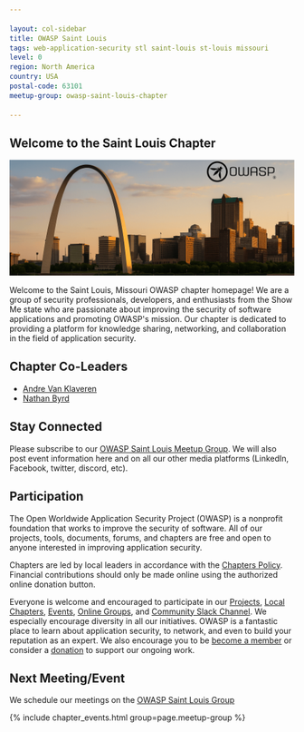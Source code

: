 ```yaml
---

layout: col-sidebar
title: OWASP Saint Louis
tags: web-application-security stl saint-louis st-louis missouri
level: 0
region: North America
country: USA
postal-code: 63101
meetup-group: owasp-saint-louis-chapter

---
```


## Welcome to the Saint Louis Chapter

![OWASP STL](assets/images/st_louis_banner.png)

Welcome to the Saint Louis, Missouri OWASP chapter homepage! We are a group of security professionals, developers, and enthusiasts from the Show Me state who are passionate about improving the security of software applications and promoting OWASP's mission. Our chapter is dedicated to providing a platform for knowledge sharing, networking, and collaboration in the field of application security.

## Chapter Co-Leaders

- [Andre Van Klaveren](https://www.linkedin.com/in/andrevanklaveren/)
- [Nathan Byrd](https://www.linkedin.com/in/nathanielbyrd/)

## Stay Connected

Please subscribe to our [OWASP Saint Louis Meetup Group](https://www.meetup.com/owasp-saint-louis-chapter/). We will also post event information here and on all our other media platforms (LinkedIn, Facebook, twitter, discord, etc).



## Participation
The Open Worldwide Application Security Project (OWASP) is a nonprofit foundation that works to improve the security of software. All of our projects, tools, documents, forums, and chapters are free and open to anyone interested in improving application security.

Chapters are led by local leaders in accordance with the [Chapters Policy](/www-policy/operational/chapters). Financial contributions should only be made online using the authorized online donation button.

Everyone is welcome and encouraged to participate in our [Projects](/projects/), [Local Chapters](/chapters/), [Events](/events/), [Online Groups](https://groups.google.com/a/owasp.com/), and [Community Slack Channel](https://owasp.slack.com/). We especially encourage diversity in all our initiatives. OWASP is a fantastic place to learn about application security, to network, and even to build your reputation as an expert. We also encourage you to be [become a member](/membership/) or consider a [donation](/donate/) to support our ongoing work.

## Next Meeting/Event

We schedule our meetings on the [OWASP Saint Louis Group](https://www.meetup.com/owasp-saint-louis-chapter/)

{% include chapter_events.html group=page.meetup-group %}
